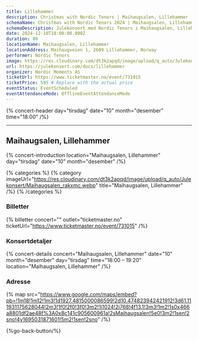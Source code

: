 ```yaml
---
title: Lillehammer
description: Christmas with Nordic Tenors | Maihaugsalen, Lillehammer
schemaName: Christmas with Nordic Tenors 2024 | Maihaugsalen, Lillehammer
schemaDescription: Julekonsert med Nordic Tenors i Maihaugsalen, Lillehammer
date: 2024-12-10T18:00:00.000Z
duration: 80
locationName: Maihaugsalen, Lillehammer
locationAddress: Maihaugveien 1, 2609 Lillehammer, Norway
performer: Nordic Tenors
image: https://res.cloudinary.com/dt3k2apqd/image/upload/q_auto/Julekonsert/schema_-_Maihaugsalen_Lillehammer_ag43qh.webp
url: https://julekonsert.com/docs/lillehammer
organizer: Nordic Moments AS
ticketUrl: https://www.ticketmaster.no/event/731015
ticketPrice: 595 # Replace with the actual price
eventStatus: EventScheduled
eventAttendanceMode: OfflineEventAttendanceMode
---
```


{% concert-header day="tirsdag" date="10" month="desember" time="18:00" /%}

---

## Maihaugsalen, Lillehammer

{% concert-introduction location="Maihaugsalen, Lillehammer" day="tirsdag" date="10" month="desember" /%}

{% categories %}
{% category imageUrl="https://res.cloudinary.com/dt3k2apqd/image/upload/q_auto/Julekonsert/Maihaugsalen_rakxmc.webp" title="Maihaugsalen, Lillehammer" /%}
{% /categories %}

### Billetter

{% billetter concert="" outlet="ticketmaster.no" ticketUrl="https://www.ticketmaster.no/event/731015" /%}

### Konsertdetaljer

{% concert-details concert="Maihaugsalen, Lillehammer" date="10" month="desember" day="tirsdag" time="18:00 – 19:20" location="Maihaugsalen, Lillehammer" /%}

### Adresse

{% map src="https://www.google.com/maps/embed?pb=!1m18!1m12!1m3!1d1927.4815000086599!2d10.474823942421912!3d61.111931175628044!2m3!1f0!2f0!3f0!3m2!1i1024!2i768!4f13.1!3m3!1m2!1s0x466a8801df2ae48f%3A0x8c141c905600961a!2sMaihaugsalen!5e0!3m2!1sen!2sno!4v1695031871601!5m2!1sen!2sno" /%}

{%go-back-button/%}
